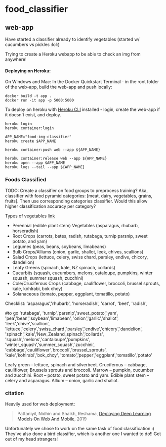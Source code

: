 # food_classifier

## web-app
Have started a classifier already to identify vegetables (started w/ cucumbers vs pickles :lol:)

Trying to create a Heroku webapp to be able to check an img from anywhere!

#### Deploying on Heroku:

On Windows and Mac:
In the Docker Quickstart Terminal - in the root folder of the web-app, build the web-app and push locally:
```
docker build -t app .
docker run -it app -p 5000:5000
```

To deploy on heroku with [Heroku CLI](https://en.wikipedia.org/wiki/Command-line_interface "cmd.exe or terminal") installed - login, create the web-app if it doesn't exist, and deploy.
```
heroku login
heroku container:login

APP_NAME="food-img-classifier"
heroku create $APP_NAME

heroku container:push web --app ${APP_NAME}

heroku container:release web --app ${APP_NAME}
heroku open --app $APP_NAME
heroku logs --tail --app ${APP_NAME}
```

### Foods Classified
TODO: Create a classifier on food groups to preprocess training? Aka, classifier with food pyramid categories: [meat, dairy, vegetables, grains, fruits]. Then use corresponding categories classifier. Would this allow higher classification accuracy per category?

Types of vegetables [link][digitalcommons.usu]
- Perennial (edible plant stem) Vegetables (asparagus, rhubarb, horseradish)
- Root Crops (carrots, betes, radish, rutabaga, turnip parsnip, sweet potato, and yam)
- Legumes (peas, beans, soybeans, limabeans)
- Bulb Crops/Alliums (onion, garlic, shallot, leek, chives, scallions)
- Salad Crops (lettuce, celery, swiss chard, parsley, endive, chicory, dandelion)
- Leafy Greens (spinach, kale, NZ spinach, collards)
- Cucurbits (squash, cucumbers, melons, cataloupe, pumpkins, winter squash, summer squash, zucchini)
- Cole/Cruciferous Crops (cabbage, cauliflower, broccoli, brussel sprouts, kale, kohlrabi, bok choy)
- Solanaceous (tomato, pepper, eggplant, tomatillo, potato)

Checklist: 
'asparagus','rhubarb', 'horseradish', 'carrot', 'beet', 'radish', 

#to go
'rutabaga',
'turnip','parsnip','sweet_potato','yam', 'pea','bean','soybean','limabean', 'onion','garlic','shallot',
'leek','chive','scallion', 'lettuce','celery','swiss_chard','parsley','endive','chicory','dandelion',
'spinach','kale','New_Zealand_spinach','collards', 'squash','melons','cantaloupe','pumpkins',
 'winter_squash','summer_squash','zucchini', 'cabbage','cauliflower','broccoli','brussel_sprouts',
'kale','kohlrabi','bok_choy', 'tomato','pepper','eggplant','tomatillo','potato'




Leafy green – lettuce, spinach and silverbeet.
Cruciferous – cabbage, cauliflower, Brussels sprouts and broccoli.
Marrow – pumpkin, cucumber and zucchini.
Root – potato, sweet potato and yam.
Edible plant stem – celery and asparagus.
Allium – onion, garlic and shallot.



### citation
Heavily used for web deployment:
>Pattaniyil, Nidhin and Shaikh, Reshama, [Deploying Deep Learning Models On Web And Mobile](https://reshamas.github.io/deploying-deep-learning-models-on-web-and-mobile/), 2019

Unfortunately we chose to work on the same task of food classification :(  They've also done a bird classifier, which is another one I wanted to do!! Get out of my head strangers!



[digitalcommons.usu]: https://digitalcommons.usu.edu/cgi/viewcontent.cgi?article=2374&context=extension_histall